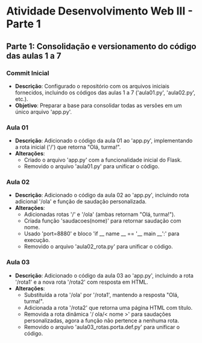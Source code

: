# Atividade Desenvolvimento Web III - Parte 1

## Parte 1: Consolidação e versionamento do código das aulas 1 a 7

### Commit Inicial
- **Descrição**: Configurado o repositório com os arquivos iniciais fornecidos, incluindo os códigos das aulas 1 a 7 ('aula01.py', 'aula02.py', etc.).
- **Objetivo**: Preparar a base para consolidar todas as versões em um único arquivo 'app.py'.

### Aula 01
- **Descrição**: Adicionado o código da aula 01 ao 'app.py', implementando a rota inicial ('/') que retorna "Olá, turma!".
- **Alterações**:
  - Criado o arquivo 'app.py' com a funcionalidade inicial do Flask.
  - Removido o arquivo 'aula01.py' para unificar o código.

### Aula 02
- **Descrição**: Adicionado o código da aula 02 ao 'app.py', incluindo rota adicional '/ola' e função de saudação personalizada.
- **Alterações**:
  - Adicionadas rotas '/' e '/ola' (ambas retornam "Olá, turma!").
  - Criada função 'saudacoes(nome)' para retornar saudação com nome.
  - Usado 'port=8880' e bloco 'if __ name __ == '__ main __':' para execução.
  - Removido o arquivo 'aula02_rota.py' para unificar o código.


### Aula 03
- **Descrição**: Adicionado o código da aula 03 ao 'app.py', incluindo a rota '/rota1' e a nova rota '/rota2' com resposta em HTML.
- **Alterações**:
  - Substituída a rota '/ola' por '/rota1', mantendo a resposta "Olá, turma!".
  - Adicionada a rota '/rota2' que retorna uma página HTML com título.
  - Removida a rota dinâmica '/ ola/< nome >' para saudações personalizadas, agora a função não pertence a nenhuma rota.
  - Removido o arquivo 'aula03_rotas.porta.def.py' para unificar o código.